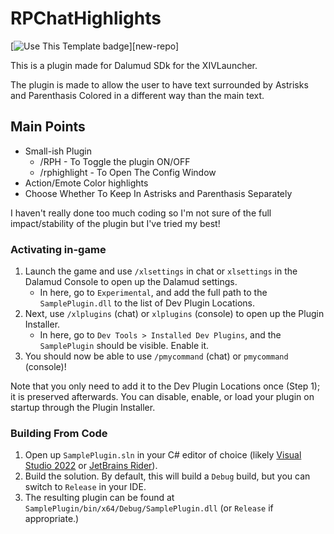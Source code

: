 # RPChatHighlights

[![Use This Template badge](https://img.shields.io/badge/Use%20This%20Template-0?logo=github&labelColor=grey)][new-repo]


This is a plugin made for Dalumud SDk for the XIVLauncher.

The plugin is made to allow the user to have text surrounded by Astrisks and Parenthasis Colored in a different way than the main text.

## Main Points

* Small-ish Plugin
  * /RPH - To Toggle the plugin ON/OFF
  * /rphighlight - To Open The Config Window
* Action/Emote Color highlights
* Choose Whether To Keep In Astrisks and Parenthasis Separately
 
I haven't really done too much coding so I'm not sure of the full impact/stability of the plugin but I've tried my best!

### Activating in-game

1. Launch the game and use `/xlsettings` in chat or `xlsettings` in the Dalamud Console to open up the Dalamud settings.
    * In here, go to `Experimental`, and add the full path to the `SamplePlugin.dll` to the list of Dev Plugin Locations.
2. Next, use `/xlplugins` (chat) or `xlplugins` (console) to open up the Plugin Installer.
    * In here, go to `Dev Tools > Installed Dev Plugins`, and the `SamplePlugin` should be visible. Enable it.
3. You should now be able to use `/pmycommand` (chat) or `pmycommand` (console)!

Note that you only need to add it to the Dev Plugin Locations once (Step 1); it is preserved afterwards. You can disable, enable, or load your plugin on startup through the Plugin Installer.


### Building From Code
1. Open up `SamplePlugin.sln` in your C# editor of choice (likely [Visual Studio 2022](https://visualstudio.microsoft.com) or [JetBrains Rider](https://www.jetbrains.com/rider/)).
2. Build the solution. By default, this will build a `Debug` build, but you can switch to `Release` in your IDE.
3. The resulting plugin can be found at `SamplePlugin/bin/x64/Debug/SamplePlugin.dll` (or `Release` if appropriate.)
